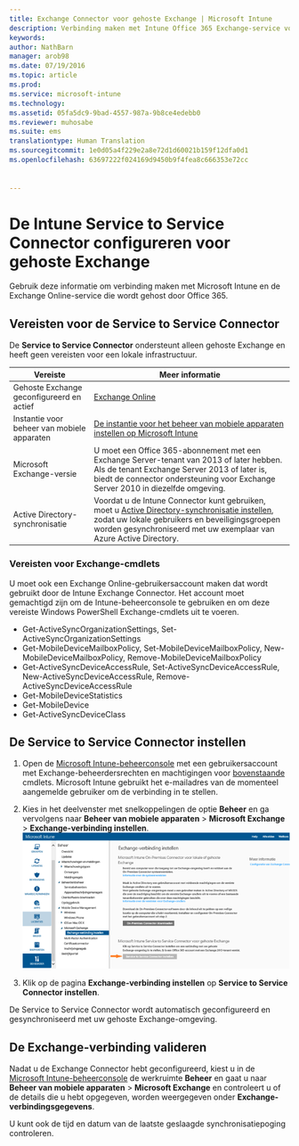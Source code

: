```yaml
---
title: Exchange Connector voor gehoste Exchange | Microsoft Intune
description: Verbinding maken met Intune Office 365 Exchange-service voor ondersteuning van Exchange ActiveSync MDM (beheer van mobiele apparaten).
keywords: 
author: NathBarn
manager: arob98
ms.date: 07/19/2016
ms.topic: article
ms.prod: 
ms.service: microsoft-intune
ms.technology: 
ms.assetid: 05fa5dc9-9bad-4557-987a-9b8ce4edebb0
ms.reviewer: muhosabe
ms.suite: ems
translationtype: Human Translation
ms.sourcegitcommit: 1e0d05a4f229e2a8e72d1d60021b159f12dfa0d1
ms.openlocfilehash: 63697222f024169d9450b9f4fea8c666353e72cc


---
```


# De Intune Service to Service Connector configureren voor gehoste Exchange

Gebruik deze informatie om verbinding maken met Microsoft Intune en de Exchange Online-service die wordt gehost door Office 365.

## Vereisten voor de Service to Service Connector
De **Service to Service Connector** ondersteunt alleen gehoste Exchange en heeft geen vereisten voor een lokale infrastructuur.

|Vereiste|Meer informatie|
|---------------|--------------------|
|Gehoste Exchange geconfigureerd en actief|[Exchange Online](https://technet.microsoft.com/library/jj200580.aspx) |
|Instantie voor beheer van mobiele apparaten| [De instantie voor het beheer van mobiele apparaten instellen op Microsoft Intune](get-ready-to-enroll-devices-in-microsoft-intune.md#set-mobile-device-management-authority)|
|Microsoft Exchange-versie|U moet een Office 365-abonnement met een Exchange Server-tenant van 2013 of later hebben. Als de tenant Exchange Server 2013 of later is, biedt de connector ondersteuning voor Exchange Server 2010 in diezelfde omgeving.|
|Active Directory-synchronisatie|Voordat u de Intune Connector kunt gebruiken, moet u [Active Directory-synchronisatie instellen](/intune/get-started/start-with-a-paid-subscription-to-microsoft-intune-step-3), zodat uw lokale gebruikers en beveiligingsgroepen worden gesynchroniseerd met uw exemplaar van Azure Active Directory.|

### Vereisten voor Exchange-cmdlets

U moet ook een Exchange Online-gebruikersaccount maken dat wordt gebruikt door de Intune Exchange Connector. Het account moet gemachtigd zijn om de Intune-beheerconsole te gebruiken en om deze vereiste Windows PowerShell Exchange-cmdlets uit te voeren.

 - Get-ActiveSyncOrganizationSettings, Set-ActiveSyncOrganizationSettings
 - Get-MobileDeviceMailboxPolicy, Set-MobileDeviceMailboxPolicy, New-MobileDeviceMailboxPolicy, Remove-MobileDeviceMailboxPolicy
 - Get-ActiveSyncDeviceAccessRule, Set-ActiveSyncDeviceAccessRule, New-ActiveSyncDeviceAccessRule, Remove-ActiveSyncDeviceAccessRule
 - Get-MobileDeviceStatistics
 - Get-MobileDevice
 - Get-ActiveSyncDeviceClass

## De Service to Service Connector instellen

1. Open de [Microsoft Intune-beheerconsole](http://manage.microsoft.com) met een gebruikersaccount met Exchange-beheerdersrechten en machtigingen voor [bovenstaande](#exchange-cmdlet-requirements) cmdlets. Microsoft Intune gebruikt het e-mailadres van de momenteel aangemelde gebruiker om de verbinding in te stellen.

2.  Kies in het deelvenster met snelkoppelingen de optie **Beheer** en ga vervolgens naar **Beheer van mobiele apparaten** > **Microsoft Exchange** > **Exchange-verbinding instellen**.
![De pagina Service to Service Connector instellen](../media/intunesa5cservicetoserviceconnector.png)

3.  Klik op de pagina **Exchange-verbinding instellen** op **Service to Service Connector instellen**.


De Service to Service Connector wordt automatisch geconfigureerd en gesynchroniseerd met uw gehoste Exchange-omgeving.

## De Exchange-verbinding valideren

Nadat u de Exchange Connector hebt geconfigureerd, kiest u in de [Microsoft Intune-beheerconsole](http://manage.microsoft.com) de werkruimte **Beheer** en gaat u naar **Beheer van mobiele apparaten**  > **Microsoft Exchange** en controleert u of de details die u hebt opgegeven, worden weergegeven onder **Exchange-verbindingsgegevens**.

U kunt ook de tijd en datum van de laatste geslaagde synchronisatiepoging controleren.



<!--HONumber=Jul16_HO3-->


